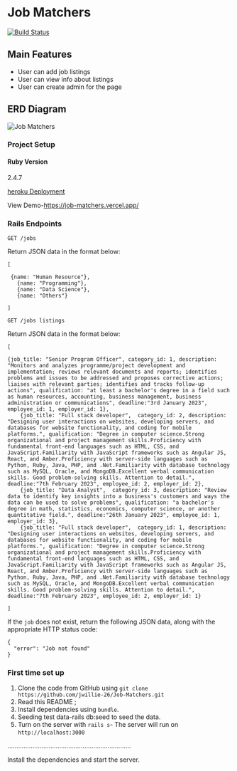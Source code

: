 # Job Matchers

[![Build Status](https://mattbrictson.semaphoreci.com/badges/rails-template/branches/main.svg?style=shields)](https://mattbrictson.semaphoreci.com/projects/rails-template)


## Main Features

* User can add job listings
* User can view info about listings
* User can create admin for the page

## ERD Diagram

![Job Matchers](https://user-images.githubusercontent.com/105637783/229124124-c5d9e53a-3121-4375-b17d-39925d947376.png)


### Project Setup

#### Ruby Version

2.4.7

[heroku Deployment](https://dashboard.heroku.com/apps/stark-everglades-43660)

View Demo-https://job-matchers.vercel.app/

### Rails Endpoints


```
GET /jobs
```

Return JSON data in the format below:

```
[  

 {name: "Human Resource"},
   {name: "Programming"},
   {name: "Data Science"},
   {name: "Others"}

]
```


```
GET /jobs listings
```
Return JSON data in the format below:

```
[  

{job_title: "Senior Program Officer", category_id: 1, description: "Monitors and analyzes programme/project development and implementation; reviews relevant documents and reports; identifies problems and issues to be addressed and proposes corrective actions; liaises with relevant parties; identifies and tracks follow-up actions", qualification: "at least a bachelor's degree in a field such as human resources, accounting, business management, business administration or communications", deadline:"3rd January 2023", employee_id: 1, employer_id: 1},
    {job_title: "Full stack developer",  category_id: 2, description: "Designing user interactions on websites, developing servers, and databases for website functionality, and coding for mobile platforms.", qualification: "Degree in computer science.Strong organizational and project management skills.Proficiency with fundamental front-end languages such as HTML, CSS, and JavaScript.Familiarity with JavaScript frameworks such as Angular JS, React, and Amber.Proficiency with server-side languages such as Python, Ruby, Java, PHP, and .Net.Familiarity with database technology such as MySQL, Oracle, and MongoDB.Excellent verbal communication skills. Good problem-solving skills. Attention to detail.", deadline:"7th February 2023", employee_id: 2, employer_id: 2},
    {job_title: "Data Analyst",  category_id: 3, description: "Review data to identify key insights into a business's customers and ways the data can be used to solve problems", qualification: "a bachelor's degree in math, statistics, economics, computer science, or another quantitative field.", deadline:"26th January 2023", employee_id: 1, employer_id: 3},
    {job_title: "Full stack developer",  category_id: 1, description: "Designing user interactions on websites, developing servers, and databases for website functionality, and coding for mobile platforms.", qualification: "Degree in computer science.Strong organizational and project management skills.Proficiency with fundamental front-end languages such as HTML, CSS, and JavaScript.Familiarity with JavaScript frameworks such as Angular JS, React, and Amber.Proficiency with server-side languages such as Python, Ruby, Java, PHP, and .Net.Familiarity with database technology such as MySQL, Oracle, and MongoDB.Excellent verbal communication skills. Good problem-solving skills. Attention to detail.", deadline:"7th February 2023", employee_id: 2, employer_id: 1}

]
```

If the `job` does not exist, return the following JSON data, along with
the appropriate HTTP status code:

```
{
  "error": "Job not found"
}
```
### First time set up

1. Clone the code from GitHub using `git clone https://github.com/jwillie-26/Job-Matchers.git`
2. Read this README ;
3. Install dependencies using `bundle`.
4. Seeding test data-rails db:seed to seed the data.
5. Turn on the server with `rails s`- The server will run on `http://localhost:3000`

.....................................................................

Install the dependencies and start the server.

